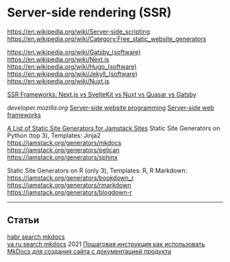 # Server-side rendering (SSR)

https://en.wikipedia.org/wiki/Server-side_scripting         
https://en.wikipedia.org/wiki/Category:Free_static_website_generators

https://en.wikipedia.org/wiki/Gatsby_(software)
https://en.wikipedia.org/wiki/Next.js      
https://en.wikipedia.org/wiki/Hugo_(software)
https://en.wikipedia.org/wiki/Jekyll_(software)
https://en.wikipedia.org/wiki/Nuxt.js

[SSR Frameworks: Next.js vs SvelteKit vs Nuxt vs Quasar vs Gatsby](https://simply-how.com/server-side-rendering-web-frameworks)

*developer.mozilla.org*
[Server-side website programming](https://developer.mozilla.org/en-US/docs/Learn/Server-side)
[Server-side web frameworks](https://developer.mozilla.org/en-US/docs/Learn/Server-side/First_steps/Web_frameworks)

[A List of Static Site Generators for Jamstack Sites](https://jamstack.org/generators/)
Static Site Generators on Python (top 3),  Templates: Jinja2             
https://jamstack.org/generators/mkdocs          
https://jamstack.org/generators/pelican           
https://jamstack.org/generators/sphinx                  


Static Site Generators on R (only 3),  Templates: R, R Markdown:        
https://jamstack.org/generators/bookdown_r             
https://jamstack.org/generators/rmarkdown        
https://jamstack.org/generators/blogdown-r            

- - -
## Статьи
[habr search mkdocs](https://habr.com/ru/search/?target_type=posts&order=relevance&q=%5Bmkdocs%5D)               
[ya.ru search mkdocs](https://ya.ru/search/?text=использование+MkDocs)
2021 [Пошаговая инструкция как использовать MkDocs для создания сайта с документацией продукта](https://habr.com/ru/companies/rostelecom/articles/570098/)              
